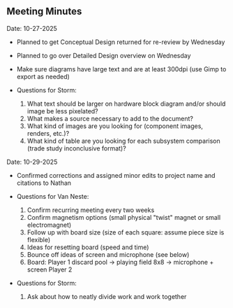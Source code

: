 ## Meeting Minutes
Date: 10-27-2025

* Planned to get Conceptual Design returned for re-review by Wednesday
* Planned to go over Detailed Design overview on Wednesday

* Make sure diagrams have large text and are at least 300dpi (use Gimp to export as needed)

* Questions for Storm:
  1. What text should be larger on hardware block diagram and/or should image be less pixelated?
  2. What makes a source necessary to add to the document?
  3. What kind of images are you looking for (component images, renders, etc.)?
  4. What kind of table are you looking for each subsystem comparison (trade study inconclusive format)?
 

Date: 10-29-2025

* Confirmed corrections and assigned minor edits to project name and citations to Nathan

* Questions for Van Neste:
  1. Confirm recurring meeting every two weeks
  2. Confirm magnetism options (small physical "twist" magnet or small electromagnet)
  3. Follow up with board size (size of each square: assume piece size is flexible)
  4. Ideas for resetting board (speed and time)
  5. Bounce off ideas of screen and microphone (see below)
  6. Board:                     Player 1
            discard pool -> playing field 8x8 -> microphone + screen
                                 Player 2

* Questions for Storm:
  1. Ask about how to neatly divide work and work together
 
  
